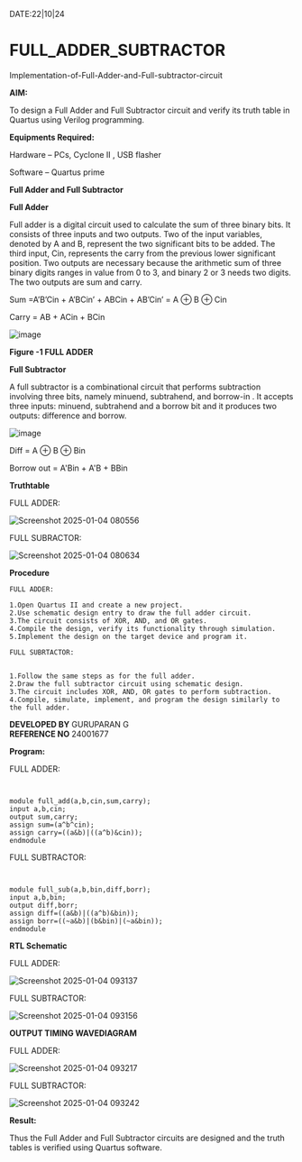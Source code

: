 DATE:22|10|24

# FULL_ADDER_SUBTRACTOR

Implementation-of-Full-Adder-and-Full-subtractor-circuit

**AIM:**

To design a Full Adder and Full Subtractor circuit and verify its truth table in Quartus using Verilog programming.

**Equipments Required:**

Hardware – PCs, Cyclone II , USB flasher

Software – Quartus prime

**Full Adder and Full Subtractor**

**Full Adder**

Full adder is a digital circuit used to calculate the sum of three binary bits. It consists of three inputs and two outputs. Two of the input variables, denoted by A and B, represent the two significant bits to be added. The third input, Cin, represents the carry from the previous lower significant position. Two outputs are necessary because the arithmetic sum of three binary digits ranges in value from 0 to 3, and binary 2 or 3 needs two digits. The two outputs are sum and carry.

Sum =A’B’Cin + A’BCin’ + ABCin + AB’Cin’ = A ⊕ B ⊕ Cin 

Carry = AB + ACin + BCin

![image](https://github.com/naavaneetha/FULL_ADDER_SUBTRACTOR/assets/154305477/0f30ba51-5ffb-4198-845f-18e054f675e7)

**Figure -1 FULL ADDER**

**Full Subtractor**

A full subtractor is a combinational circuit that performs subtraction involving three bits, namely minuend, subtrahend, and borrow-in . It accepts three inputs: minuend, subtrahend and a borrow bit and it produces two outputs: difference and borrow.

![image](https://github.com/naavaneetha/FULL_ADDER_SUBTRACTOR/assets/154305477/02b24f51-ab51-4304-9ad6-7b81ffc1ead5)

Diff = A ⊕ B ⊕ Bin 

Borrow out = A'Bin + A'B + BBin

**Truthtable**

FULL ADDER:

![Screenshot 2025-01-04 080556](https://github.com/user-attachments/assets/8dff87a8-81e2-4438-a9fd-4600bc9cc9b7)


FULL SUBRACTOR:

![Screenshot 2025-01-04 080634](https://github.com/user-attachments/assets/6bd06480-f279-4a82-9404-116367ba5cb6)






**Procedure**
~~~
FULL ADDER:

1.Open Quartus II and create a new project.
2.Use schematic design entry to draw the full adder circuit. 
3.The circuit consists of XOR, AND, and OR gates. 
4.Compile the design, verify its functionality through simulation. 
5.Implement the design on the target device and program it.

FULL SUBRTACTOR:


1.Follow the same steps as for the full adder. 
2.Draw the full subtractor circuit using schematic design. 
3.The circuit includes XOR, AND, OR gates to perform subtraction. 
4.Compile, simulate, implement, and program the design similarly to the full adder.
~~~


**DEVELOPED BY**  GURUPARAN G  
**REFERENCE NO**  24001677


**Program:**


FULL ADDER:
~~~


module full_add(a,b,cin,sum,carry);
input a,b,cin;
output sum,carry;
assign sum=(a^b^cin);
assign carry=((a&b)|((a^b)&cin));
endmodule
~~~

FULL SUBTRACTOR:
~~~


module full_sub(a,b,bin,diff,borr);
input a,b,bin;
output diff,borr;
assign diff=((a&b)|((a^b)&bin));
assign borr=((~a&b)|(b&bin)|(~a&bin));
endmodule
~~~


**RTL Schematic**

FULL ADDER:

![Screenshot 2025-01-04 093137](https://github.com/user-attachments/assets/0538513f-4f54-4437-aafc-85bedf91b437)


FULL SUBTRACTOR:


![Screenshot 2025-01-04 093156](https://github.com/user-attachments/assets/e65d5136-384e-4728-b8b7-2ffe5c4159f8)


**OUTPUT TIMING WAVEDIAGRAM**

FULL ADDER:



![Screenshot 2025-01-04 093217](https://github.com/user-attachments/assets/f820488b-86db-4ee3-b46d-88c28adbbcc2)



FULL SUBTRACTOR:


![Screenshot 2025-01-04 093242](https://github.com/user-attachments/assets/2c0cd77f-2234-4be3-91df-463579d6d0c4)




**Result:**

Thus the Full Adder and Full Subtractor circuits are designed and the truth tables is verified using Quartus software.



